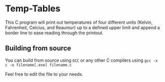 # Temp-Tables

This C program will print out temperatures of four different units
(Kelvin, Fahrenheit, Celcius, and Reaumur) up to a defined upper limit
and append a border line to ease reading through the printout.

## Building from source

You can build from source using `GCC` or any other C compilers using
`gcc -x c -o filename[.exe] filename.c`

Feel free to edit the file to your needs.

